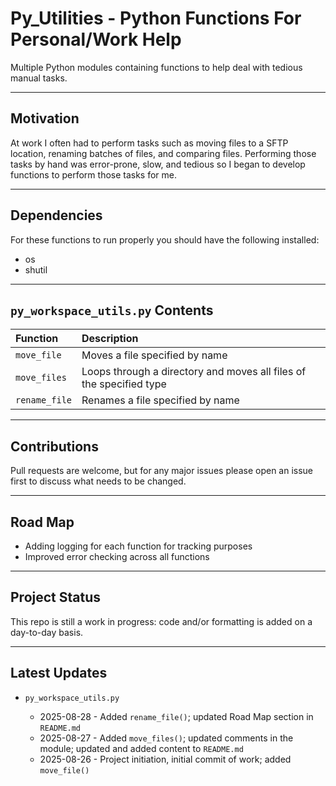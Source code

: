# Py_Utilities - Python Functions For Personal/Work Help

Multiple Python modules containing functions to help deal with tedious manual tasks.

-----

## Motivation

At work I often had to perform tasks such as moving files to a SFTP location, renaming batches of files, and comparing files. Performing those tasks by hand was error-prone, slow, and tedious so I began to develop functions to perform those tasks for me.

-----

## Dependencies

For these functions to run properly you should have the following installed:

- os
- shutil

-----

## `py_workspace_utils.py` Contents

| Function      | Description                                                          |
|:--------------|:---------------------------------------------------------------------|
| `move_file`   | Moves a file specified by name                                       |
| `move_files`  | Loops through a directory and moves all files of the specified type  |
| `rename_file` | Renames a file specified by name


-----

## Contributions

Pull requests are welcome, but for any major issues please open an issue first to discuss what needs to be changed.

-----

## Road Map

- Adding logging for each function for tracking purposes
- Improved error checking across all functions

-----

## Project Status

This repo is still a work in progress: code and/or formatting is added on a day-to-day basis.

-----

## Latest Updates

* `py_workspace_utils.py`

    - 2025-08-28 - Added `rename_file()`; updated Road Map section in `README.md`
    - 2025-08-27 - Added `move_files()`; updated comments in the module; updated and added content to `README.md`
    - 2025-08-26 - Project initiation, initial commit of work; added `move_file()`
